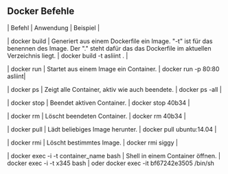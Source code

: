 ## Docker Befehle
| Befehl | Anwendung | Beispiel |

| docker build | Generiert aus einem Dockerfile ein Image. "-t" ist für das benennen des Image. Der "." steht dafür das das Dockerfile im aktuellen Verzeichnis liegt. | docker build -t asliint . |

| docker run | Startet aus einem Image ein Container. | docker run -p 80:80 asliint|

| docker ps | Zeigt alle Container, aktiv wie auch beendete. | docker ps -all |

| docker stop | Beendet aktiven Container. | docker stop 40b34 |

| docker rm | Löscht beendeten Container. | docker rm 40b34 |

| docker pull | Lädt beliebiges Image herunter. | docker pull ubuntu:14.04 |

| docker rmi | Löscht bestimmtes Image. | docker rmi siggy |

| docker exec -i -t container_name bash | Shell in einem Container öffnen. | docker exec -i -t x345 bash | oder docker exec -it bf67242e3505 /bin/sh
<!--stackedit_data:
eyJoaXN0b3J5IjpbMjUyMDEzNjksLTE0NzUxNTM0LDEwNTg0Nj
g1MDBdfQ==
-->